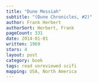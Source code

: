 ```yaml
---
title: "Dune Messiah"
subtitle: "(Dune Chronicles, #2)"
author: Frank Herbert
authorSort: Herbert, Frank
pageCount: 331
date: 2014-01-01
written: 1969
stars: 4
layout: post
category: book
tags: read unreviewed scifi
mapping: USA, North America
---
```

